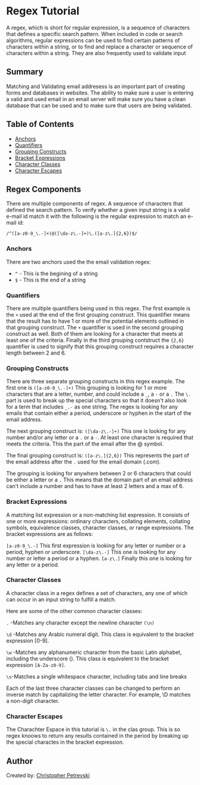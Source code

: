# Regex Tutorial

A regex, which is short for regular expression, is a sequence of characters that defines a specific search pattern. When included in code or search algorithms, regular expressions can be used to find certain patterns of characters within a string, or to find and replace a character or sequence of characters within a string. They are also frequently used to validate input

## Summary

Matching and Validating email addresess is an important part of creating forms and databases in websites. The ability to make sure a user is entering a valid and used email in an email server will make sure you have a clean database that can be used and to make sure that users are being validated.

## Table of Contents

- [Anchors](#anchors)
- [Quantifiers](#quantifiers)
- [Grouping Constructs](#grouping-constructs)
- [Bracket Expressions](#bracket-expressions)
- [Character Classes](#character-classes)
- [Character Escapes](#character-escapes)

## Regex Components
There are multiple components of regex. A sequence of characters that defined the search pattern. To verify whether a given input string is a valid e-mail id match it with the following is the regular expression to match an e-mail id:
```
/^([a-z0-9_\.-]+)@([\da-z\.-]+)\.([a-z\.]{2,6})$/
```

### Anchors
There are two anchors used the the email validation regex:
- `^` - This is the begining of a string
- `$` - This is the end of a string

### Quantifiers
There are multiple quantifiers being used in this regex. The first example is the `+` used at the end of the first grouping construct. This quantifier means that the result has to have 1 or more of the potential elements outlined in that grouping construct. The `+` quantifier is used in the second grouping construct as well. Both of them are looking for a character that meets at least one of the criteria. Finally in the third grouping contstruct the `{2,6}` quantifier is used to signify that this grouping construct requires a character length between 2 and 6.

### Grouping Constructs
There are three separate grouping constructs in this regex example. 
The first one is `([a-z0-9_\.-]+)`
This grouping is looking for 1 or more characters that are a letter, number, and could include a `_`, a `-` or a `.`
The `\.` part is used to break up the special characters so that it doesn't also look for a term that includes `_.-` as one string. The regex is looking for any emails that contain either a period, underscore or hyphen in the start of the email address.

The next grouping construct is: `([\da-z\.-]+)`
This one is looking for any number and/or any letter or a `.` or a `-`. At least one character is required that meets the criteria. This the part of the email after the @ symbol.

The final grouping construct is: `([a-z\.]{2,6})`
This represents the part of the email address after the `.` used for the email domain (.com). 

The grouping is looking for anywhere between 2 or 6 characters that could be either a letter or a `.`
This means that the domain part of an email address can't include a number and has to have at least 2 letters and a max of 6.

### Bracket Expressions
A matching list expression or a non-matching list expression. It consists of one or more expressions: ordinary characters, collating elements, collating symbols, equivalence classes, character classes, or range expressions.
The bracket expressions are as follows:

`[a-z0-9_\.-]` This first expression is looking for any letter or number or a period, hyphen or underscore.
`[\da-z\.-]` This one is looking for any number or letter a period or a hyphen.
`[a-z\.]` Finally this one is looking for any letter or a period.

### Character Classes
A character class in a regex defines a set of characters, any one of which can occur in an input string to fulfill a match.

Here are some of the other common character classes:

`.` -Matches any character except the newline character `(\n)`

`\d` -Matches any Arabic numeral digit. This class is equivalent to the bracket expression [0-9].

`\w` -Matches any alphanumeric character from the basic Latin alphabet, including the underscore (). This class is equivalent to the bracket expression `[A-Za-z0-9]`.

`\s`-Matches a single whitespace character, including tabs and line breaks

Each of the last three character classes can be changed to perform an inverse match by capitalizing the letter character. For example, \D matches a non-digit character.


### Character Escapes
The Charachter Espace in this tutorial is `\.` in the clas group. This is so regex knoows to return any results contained in the period by breaking up the special charactes in the bracket expression.

## Author

Created by: <a href="https://github.com/CPetrevski">Christopher Petrevski</a>
